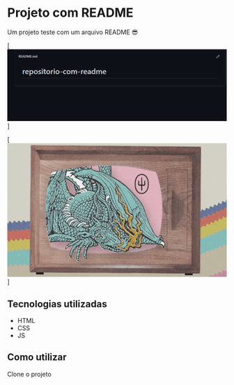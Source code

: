 # Projeto com README
Um projeto teste com um arquivo README 😎

[<img src="gifs/Testegif.gif" alt="Gif da tela inical do projeto">]

[<img src="gifs/gif-do-drag.gif" alt="Gif do drag">]

## Tecnologias utilizadas
- HTML
- CSS
- JS
## Como utilizar

Clone o projeto

